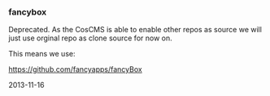 ### fancybox

Deprecated. As the CosCMS is able to enable other repos as source we will just use orginal repo as clone source for now on. 

This means we use: 

https://github.com/fancyapps/fancyBox

2013-11-16
